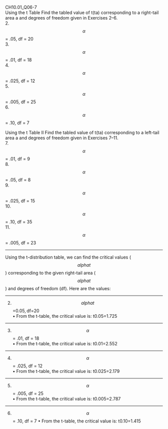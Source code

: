 CH10.01_Q06-7  
Using the t Table Find the tabled value of t(ta) corresponding to a right-tail area a and degrees of freedom given in Exercises 2–6.  
2. $$\alpha$$ = .05, df = 20  
3. $$\alpha$$ = .01, df = 18  
4. $$\alpha$$ = .025, df = 12  
5. $$\alpha$$ = .005, df = 25  
6. $$\alpha$$ = .10, df = 7

Using the t Table II Find the tabled value of t(ta) corresponding to a left-tail area a and degrees of freedom given in Exercises 7–11.  
7. $$\alpha$$ = .01, df = 9  
8. $$\alpha$$ = .05, df = 8    
9. $$\alpha$$ = .025, df = 15  
10. $$\alpha$$ = .10, df = 35  
11. $$\alpha$$ = .005, df = 23  

---

Using the t-distribution table, we can find the critical values ($$alphat$$) corresponding to the given right-tail area ($$alphat$$) and degrees of freedom (df). Here are the values:
________________________________________
2. $$alphat$$=0.05, df=20  
•	From the t-table, the critical value is:  t0.05=1.725
________________________________________
3.  $$\alpha$$ = .01, df = 18   
•	From the t-table, the critical value is:  t0.01=2.552
________________________________________
4. $$\alpha$$ = .025, df = 12  
•	From the t-table, the critical value is:  t0.025=2.179
________________________________________
5. $$\alpha$$ = .005, df = 25  
•	From the t-table, the critical value is:  t0.005=2.787
________________________________________
6. $$\alpha$$ = .10, df = 7
•	From the t-table, the critical value is:  t0.10=1.415
